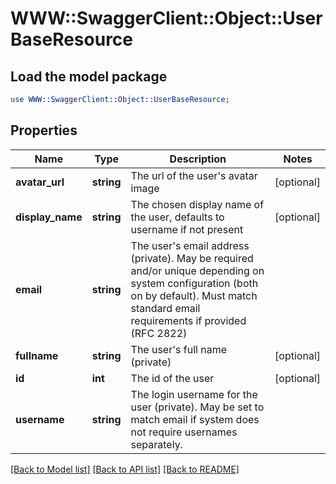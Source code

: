 # WWW::SwaggerClient::Object::UserBaseResource

## Load the model package
```perl
use WWW::SwaggerClient::Object::UserBaseResource;
```

## Properties
Name | Type | Description | Notes
------------ | ------------- | ------------- | -------------
**avatar_url** | **string** | The url of the user&#39;s avatar image | [optional] 
**display_name** | **string** | The chosen display name of the user, defaults to username if not present | [optional] 
**email** | **string** | The user&#39;s email address (private). May be required and/or unique depending on system configuration (both on by default). Must match standard email requirements if provided (RFC 2822) | 
**fullname** | **string** | The user&#39;s full name (private) | [optional] 
**id** | **int** | The id of the user | [optional] 
**username** | **string** | The login username for the user (private). May be set to match email if system does not require usernames separately. | 

[[Back to Model list]](../README.md#documentation-for-models) [[Back to API list]](../README.md#documentation-for-api-endpoints) [[Back to README]](../README.md)


